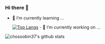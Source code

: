 ### Hi there 👋
- 🌱 I’m currently learning ...
  
   [![Top Langs](https://github-readme-stats.vercel.app/api/top-langs/?username=chosoobin37&layout=compact)](https://github.com/anuraghazra/github-readme-stats) - 🔭 I’m currently working on ...
  
 ![chosoobin37's github stats](https://github-readme-stats.vercel.app/api?username=chosoobin37&show_icons=true)
 
<!--
**chosoobin37/chosoobin37** is a ✨ _special_ ✨ repository because its `README.md` (this file) appears on your GitHub profile.

Here are some ideas to get you started:




- 👯 I’m looking to collaborate on ...
- 🤔 I’m looking for help with ...
- 💬 Ask me about ...
- 📫 How to reach me: ...
- 😄 Pronouns: ...
- ⚡ Fun fact: ...
-->

 
